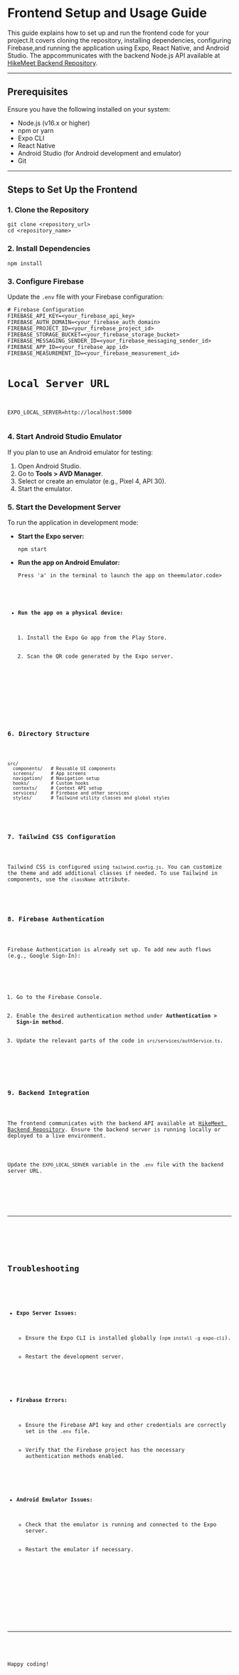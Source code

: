 <!DOCTYPE html>
<html lang="en">
<head>
    <meta charset="UTF-8">
    <meta name="viewport" content="width=device-width, initial-scale=1.0">
    
</head>
<body>
  <h1>Frontend Setup and Usage Guide</h1>
  <p>This guide explains how to set up and run the frontend code for your project.It covers cloning the repository, installing dependencies, configuring Firebase,and running the application using Expo, React Native, and Android Studio. The appcommunicates with the backend Node.js API available at <a href="https://githubcom/HikeMeet/HikeMeet-Backend.git">HikeMeet Backend Repository</a>.</p>
  <hr>
  <div class="section">
      <h2>Prerequisites</h2>
      <p>Ensure you have the following installed on your system:</p>
      <ul>
          <li>Node.js (v16.x or higher)</li>
          <li>npm or yarn</li>
          <li>Expo CLI</li>
          <li>React Native</li>
          <li>Android Studio (for Android development and emulator)</li>
          <li>Git</li>
      </ul>
  </div>
  <hr>
  <div class="section">
      <h2>Steps to Set Up the Frontend</h2>
      <h3>1. Clone the Repository</h3>
      <pre><code>git clone &lt;repository_url&gt;
cd &lt;repository_name&gt;</code></pre>

  <h3>2. Install Dependencies</h3>
  <pre><code>npm install</code></pre>
  <h3>3. Configure Firebase</h3>
  <p>Update the <code>.env</code> file with your Firebase configuration:</p>
  <pre><code># Firebase Configuration
FIREBASE_API_KEY=&lt;your_firebase_api_key&gt;
FIREBASE_AUTH_DOMAIN=&lt;your_firebase_auth_domain&gt;
FIREBASE_PROJECT_ID=&lt;your_firebase_project_id&gt;
FIREBASE_STORAGE_BUCKET=&lt;your_firebase_storage_bucket&gt;
FIREBASE_MESSAGING_SENDER_ID=&lt;your_firebase_messaging_sender_id&gt;
FIREBASE_APP_ID=&lt;your_firebase_app_id&gt;
FIREBASE_MEASUREMENT_ID=&lt;your_firebase_measurement_id&gt;

# Local Server URL

EXPO_LOCAL_SERVER=http://localhost:5000</code></pre>

  <h3>4. Start Android Studio Emulator</h3>
  <p>If you plan to use an Android emulator for testing:</p>
  <ol>
      <li>Open Android Studio.</li>
      <li>Go to <strong>Tools &gt; AVD Manager</strong>.</li>
      <li>Select or create an emulator (e.g., Pixel 4, API 30).</li>
      <li>Start the emulator.</li>
  </ol>
  <h3>5. Start the Development Server</h3>
  <p>To run the application in development mode:</p>
  <ul>
      <li><strong>Start the Expo server:</strong>
          <pre><code>npm start</code></pre>
      </li>
      <li><strong>Run the app on Android Emulator:</strong>
          <pre><code>Press 'a' in the terminal to launch the app on theemulator.code></pre>
      </li>
      <li><strong>Run the app on a physical device:</strong>
          <ol>
              <li>Install the Expo Go app from the Play Store.</li>
              <li>Scan the QR code generated by the Expo server.</li>
          </ol>
      </li>
  </ul>

  <h3>6. Directory Structure</h3>
  <pre><code>src/
  components/   # Reusable UI components
  screens/      # App screens
  navigation/   # Navigation setup
  hooks/        # Custom hooks
  contexts/     # Context API setup
  services/     # Firebase and other services
  styles/       # Tailwind utility classes and global styles</code></pre>

  <h3>7. Tailwind CSS Configuration</h3>
  <p>Tailwind CSS is configured using <code>tailwind.config.js</code>. You can customize the theme and add additional classes if needed. To use Tailwind in components, use the <code>className</code> attribute.</p>

  <h3>8. Firebase Authentication</h3>
  <p>Firebase Authentication is already set up. To add new auth flows (e.g., Google Sign-In):</p>
  <ol>
      <li>Go to the Firebase Console.</li>
      <li>Enable the desired authentication method under <strong>Authentication &gt; Sign-in method</strong>.</li>
      <li>Update the relevant parts of the code in <code>src/services/authService.ts</code>.</li>
        </ol>

  <h3>9. Backend Integration</h3>
       <p>The frontend communicates with the backend API available at <a href="https://github.com/HikeMeet/HikeMeet-Backend.git">HikeMeet Backend Repository</a>. Ensure the backend server is running locally or deployed to a live environment.</p>
       <p>Update the <code>EXPO_LOCAL_SERVER</code> variable in the <code>.env</code> file with the backend server URL.</p>
   </div>

  <hr>

  <div class="section">
        <h2>Troubleshooting</h2>
        <ul>
            <li><strong>Expo Server Issues:</strong>
                <ul>
                    <li>Ensure the Expo CLI is installed globally (<code>npm install -g expo-cli</code>).</li>
                    <li>Restart the development server.</li>
                </ul>
            </li>
            <li><strong>Firebase Errors:</strong>
                <ul>
                    <li>Ensure the Firebase API key and other credentials are correctly set in the <code>.env</code> file.</li>
                    <li>Verify that the Firebase project has the necessary authentication methods enabled.</li>
                </ul>
            </li>
            <li><strong>Android Emulator Issues:</strong>
                <ul>
                    <li>Check that the emulator is running and connected to the Expo server.</li>
                    <li>Restart the emulator if necessary.</li>
                </ul>
            </li>
        </ul>
    </div>

  <hr>

  <p>Happy coding!</p>
</body>
</html>
